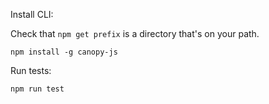 Install CLI:

Check that `npm get prefix` is a directory that's on your path.

```
npm install -g canopy-js
```

Run tests:
```
npm run test
```

